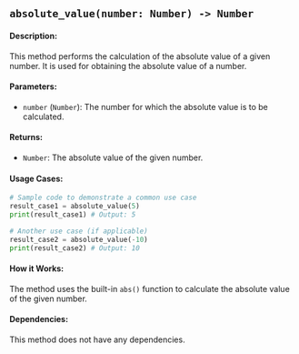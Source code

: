 ## `absolute_value(number: Number) -> Number`

#### Description:
This method performs the calculation of the absolute value of a given number. It is used for obtaining the absolute value of a number.

#### Parameters:
- `number` (`Number`): The number for which the absolute value is to be calculated.

#### Returns:
- `Number`: The absolute value of the given number.

#### Usage Cases:

```python
# Sample code to demonstrate a common use case
result_case1 = absolute_value(5)
print(result_case1) # Output: 5

# Another use case (if applicable)
result_case2 = absolute_value(-10)
print(result_case2) # Output: 10
```

#### How it Works:
The method uses the built-in `abs()` function to calculate the absolute value of the given number.

#### Dependencies:
This method does not have any dependencies.